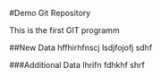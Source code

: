 #Demo Git Repository

This is the first GIT programm

##New Data
hffhirhfnscj
lsdjfojofj
sdhf

###Additional Data
lhrifn
fdhkhf
shrf
